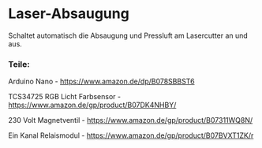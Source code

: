 # Laser-Absaugung

Schaltet automatisch die Absaugung und Pressluft am Lasercutter an und aus.



### Teile:


Arduino Nano - https://www.amazon.de/dp/B078SBBST6

TCS34725 RGB Licht Farbsensor  - https://www.amazon.de/gp/product/B07DK4NHBY/

230 Volt Magnetventil - https://www.amazon.de/gp/product/B07311WQ8N/

Ein Kanal Relaismodul - https://www.amazon.de/gp/product/B07BVXT1ZK/r
